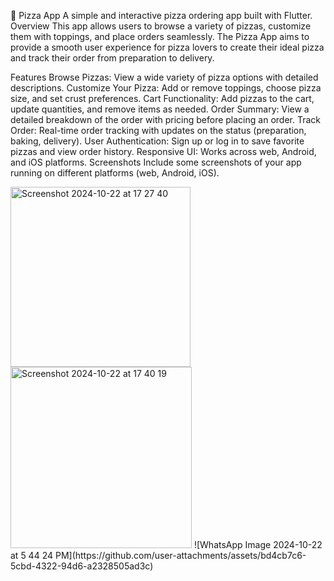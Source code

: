 🍕 Pizza App
A simple and interactive pizza ordering app built with Flutter.
Overview
This app allows users to browse a variety of pizzas, customize them with toppings, and place orders seamlessly. The Pizza App aims to provide a smooth user experience for pizza lovers to create their ideal pizza and track their order from preparation to delivery.

Features
Browse Pizzas: View a wide variety of pizza options with detailed descriptions.
Customize Your Pizza: Add or remove toppings, choose pizza size, and set crust preferences.
Cart Functionality: Add pizzas to the cart, update quantities, and remove items as needed.
Order Summary: View a detailed breakdown of the order with pricing before placing an order.
Track Order: Real-time order tracking with updates on the status (preparation, baking, delivery).
User Authentication: Sign up or log in to save favorite pizzas and view order history.
Responsive UI: Works across web, Android, and iOS platforms.
Screenshots
Include some screenshots of your app running on different platforms (web, Android, iOS).

<img width="288" alt="Screenshot 2024-10-22 at 17 27 40" src="https://github.com/user-attachments/assets/458a7c09-085e-4fe4-af38-cbc11898114e">
<img width="290" alt="Screenshot 2024-10-22 at 17 40 19" src="https://github.com/user-attachments/assets/7399d7ef-2bbf-4fad-88d3-679d5c5045eb">
![WhatsApp Image 2024-10-22 at 5 44 24 PM](https://github.com/user-attachments/assets/bd4cb7c6-5cbd-4322-94d6-a2328505ad3c)


